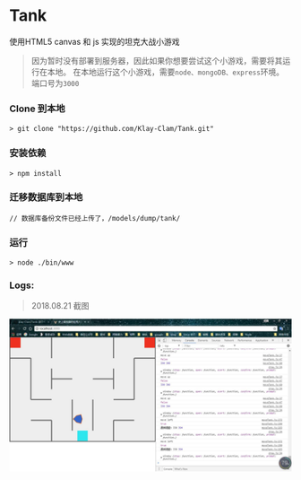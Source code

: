 # Tank
使用HTML5 canvas 和 js 实现的坦克大战小游戏
> 因为暂时没有部署到服务器，因此如果你想要尝试这个小游戏，需要将其运行在本地。
> 在本地运行这个小游戏，需要`node、mongoDB、express`环境。端口号为`3000`

### Clone 到本地
```
> git clone "https://github.com/Klay-Clam/Tank.git"
```

### 安装依赖
```
> npm install
```

### 迁移数据库到本地
```
// 数据库备份文件已经上传了，/models/dump/tank/
```

### 运行
```
> node ./bin/www
```

### Logs:
> 2018.08.21 截图

![2018.08.21 截图](https://raw.githubusercontent.com/Klay-Clam/Tank/master/public/images/%E6%88%AA%E5%9B%BE.jpg)